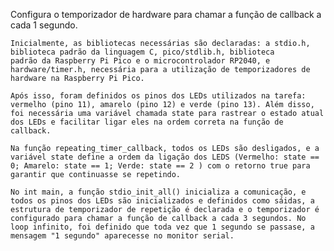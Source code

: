 Configura o temporizador de hardware para chamar a função de callback a cada 1 segundo.

    Inicialmente, as bibliotecas necessárias são declaradas: a stdio.h, biblioteca padrão da linguagem C, pico/stdlib.h, biblioteca
    padrão da Raspberry Pi Pico e o microcontrolador RP2040, e hardware/timer.h, necessária para a utilização de temporizadores de hardware na Raspberry Pi Pico.

    Após isso, foram definidos os pinos dos LEDs utilizados na tarefa: vermelho (pino 11), amarelo (pino 12) e verde (pino 13). Além disso, foi necessária uma variável chamada state para rastrear o estado atual dos LEDs e facilitar ligar eles na ordem correta na função de callback.

    Na função repeating_timer_callback, todos os LEDs são desligados, e a variável state define a ordem da ligação dos LEDS (Vermelho: state == 0; Amarelo: state == 1; Verde: state == 2 ) com o retorno true para garantir que continuasse se repetindo.

    No int main, a função stdio_init_all() inicializa a comunicação, e todos os pinos dos LEDs são inicializados e definidos como sáidas, a estrutura de temporizador de repetição é declarada e o temporizador é configurado para chamar a função de callback a cada 3 segundos. No loop infinito, foi definido que toda vez que 1 segundo se passase, a mensagem "1 segundo" aparecesse no monitor serial.